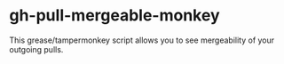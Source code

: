 gh-pull-mergeable-monkey
========================

This grease/tampermonkey script allows you to see mergeability of your outgoing pulls.
